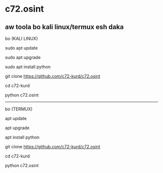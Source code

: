 # c72.osint
aw toola bo kali linux/termux esh daka
---------------------------------------
bo (KALI LINUX)


sudo apt update

sudo apt upgrade

sudo apt install python


git clone https://github.com/c72-kurd/c72.osint

cd c72-kurd

python c72.osint

---------------------------------------
bo (TERMUX)

apt update

apt upgrade

apt install python

git clone https://github.com/c72-kurd/c72.osint

cd c72-kurd

python c72.osint
